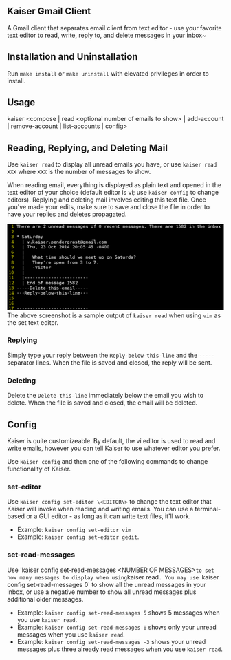 ## Kaiser Gmail Client ##
A Gmail client that separates email client from text editor - use your favorite text editor to read, write, reply to, and delete messages in your inbox~

## Installation and Uninstallation ##
Run `make install` or `make uninstall` with elevated privileges in order to install.

## Usage ##
kaiser \<compose \| read \<optional number of emails to show\> \| add-account \| remove-account \| list-accounts \| config\>

## Reading, Replying, and Deleting Mail ##
Use `kaiser read`  to display all unread emails you have, or use `kaiser read XXX` where `XXX` is the number of messages to show.

When reading email, everything is displayed as plain text and opened in the text editor of your choice (default editor is vi; use `kaiser config` to change editors). Replying and deleting mail involves editing this text file. Once you've made your edits, make sure to save and close the file in order to have your replies and deletes propagated.

![kaiser read Screenshot](screenshots/read.png)
The above screenshot is a sample output of `kaiser read` when using `vim` as the set text editor.

### Replying ###
Simply type your reply between the `Reply-below-this-line` and the `-----` separator lines. When the file is saved and closed, the reply will be sent.

### Deleting ###
Delete the `Delete-this-line` immediately below the email you wish to delete. When the file is saved and closed, the email will be deleted.

## Config ##
Kaiser is quite customizeable. By default, the vi editor is used to read and write emails, however you can tell Kaiser to use whatever editor you prefer.

Use `kaiser config` and then one of the following commands to change functionality of Kaiser.

### set-editor ###

Use `kaiser config set-editor \<EDITOR\>` to change the text editor that Kaiser will invoke when reading and writing emails. You can use a terminal-based or a GUI editor - as long as it can write text files, it'll work.
 - Example: `kaiser config set-editor vim`
 - Example: `kaiser config set-editor gedit`.

### set-read-messages ###

Use 'kaiser config set-read-messages \<NUMBER OF MESSAGES\>` to set how many messages to display when using `kaiser read`. You may use `kaiser config set-read-messages 0' to show all the unread messages in your inbox, or use a negative number to show all unread messages plus additional older messages.
 - Example: `kaiser config set-read-messages 5` shows 5 messages when you use `kaiser read`.
 - Example: `kaiser config set-read-messages 0` shows only your unread messages when you use `kaiser read`.
 - Example: `kaiser config set-read-messages -3` shows your unread messages plus three already read messages when you use `kaiser read`.

